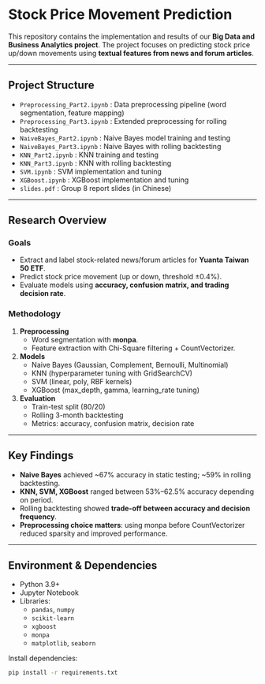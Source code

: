 # Stock Price Movement Prediction

This repository contains the implementation and results of our **Big Data and Business Analytics project**. The project focuses on predicting stock price up/down movements using **textual features from news and forum articles**.

---

## Project Structure
- `Preprocessing_Part2.ipynb` : Data preprocessing pipeline (word segmentation, feature mapping)
- `Preprocessing_Part3.ipynb` : Extended preprocessing for rolling backtesting
- `NaiveBayes_Part2.ipynb` : Naive Bayes model training and testing
- `NaiveBayes_Part3.ipynb` : Naive Bayes with rolling backtesting
- `KNN_Part2.ipynb` : KNN training and testing
- `KNN_Part3.ipynb` : KNN with rolling backtesting
- `SVM.ipynb` : SVM implementation and tuning
- `XGBoost.ipynb` : XGBoost implementation and tuning
- `slides.pdf` : Group 8 report slides (in Chinese)

---

## Research Overview

### Goals
- Extract and label stock-related news/forum articles for **Yuanta Taiwan 50 ETF**.
- Predict stock price movement (up or down, threshold ±0.4%).
- Evaluate models using **accuracy, confusion matrix, and trading decision rate**.

### Methodology
1. **Preprocessing**
   - Word segmentation with **monpa**.
   - Feature extraction with Chi-Square filtering + CountVectorizer.
2. **Models**
   - Naive Bayes (Gaussian, Complement, Bernoulli, Multinomial)
   - KNN (hyperparameter tuning with GridSearchCV)
   - SVM (linear, poly, RBF kernels)
   - XGBoost (max_depth, gamma, learning_rate tuning)
3. **Evaluation**
   - Train-test split (80/20)
   - Rolling 3-month backtesting
   - Metrics: accuracy, confusion matrix, decision rate

---

## Key Findings
- **Naive Bayes** achieved ~67% accuracy in static testing; ~59% in rolling backtesting.
- **KNN, SVM, XGBoost** ranged between 53%–62.5% accuracy depending on period.
- Rolling backtesting showed **trade-off between accuracy and decision frequency**.
- **Preprocessing choice matters**: using monpa before CountVectorizer reduced sparsity and improved performance.

---

## Environment & Dependencies
- Python 3.9+
- Jupyter Notebook
- Libraries:
  - `pandas`, `numpy`
  - `scikit-learn`
  - `xgboost`
  - `monpa`
  - `matplotlib`, `seaborn`

Install dependencies:
```bash
pip install -r requirements.txt
